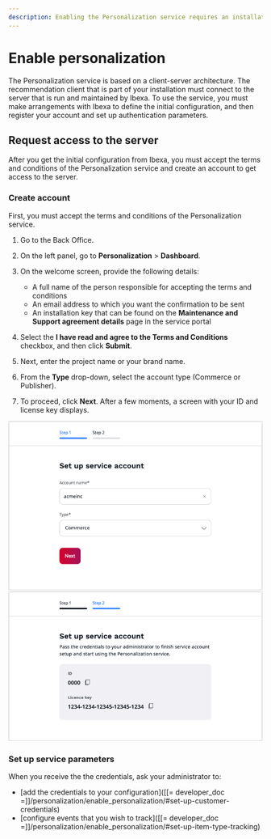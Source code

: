```yaml
---
description: Enabling the Personalization service requires an installation key provided by Ibexa.
---
```


# Enable personalization

The Personalization service is based on a client-server architecture.
The recommendation client that is part of your installation must connect to 
the server that is run and maintained by Ibexa.
To use the service, you must make arrangements with Ibexa to define the initial 
configuration, and then register your account and set up authentication parameters.

## Request access to the server

After you get the initial configuration from Ibexa, you must accept the terms and conditions of the Personalization service
and create an account to get access to the server.

### Create account

First, you must accept the terms and conditions of the Personalization service.


1. Go to the Back Office.
1. On the left panel, go to **Personalization** > **Dashboard**.
1. On the welcome screen, provide the following details:

    - A full name of the person responsible for accepting the terms and conditions
    - An email address to which you want the confirmation to be sent
    - An installation key that can be found on the **Maintenance and Support agreement details** page in the service portal

1. Select the **I have read and agree to the Terms and Conditions** checkbox, and then click **Submit**.
1. Next, enter the project name or your brand name.
1. From the **Type** drop-down, select the account type (Commerce or Publisher).
1. To proceed, click **Next**. After a few moments, a screen with your ID and license key displays.

![Create account](img/perso_create_account_1.png "Create account")
![Basic scenario configuration](img/perso_create_account_2.png "Account credentials")
### Set up service parameters

When you receive the the credentials, ask your administrator to:

- [add the credentials to your configuration]([[= developer_doc =]]/personalization/enable_personalization/#set-up-customer-credentials)
- [configure events that you wish to track]([[= developer_doc =]]/personalization/enable_personalization/#set-up-item-type-tracking)